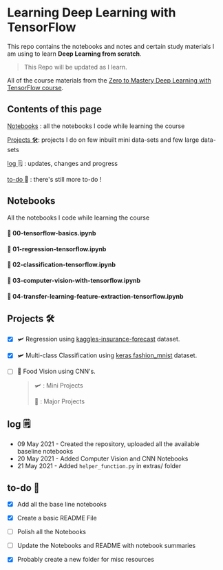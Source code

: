 # Learning Deep Learning with TensorFlow

This repo contains the notebooks and notes and certain study materials I am using to learn **Deep Learning from scratch**.

> This Repo will be updated as I learn.

All of the course materials from the [Zero to Mastery Deep Learning with TensorFlow course](https://dbourke.link/ZTMTFcourse).

## Contents of this page

[Notebooks](https://github.com/gauravreddy08/deep-learning-tensorflow/#notebooks) : all the notebooks I code while learning the course

[Projects 🛠](https://github.com/gauravreddy08/deep-learning-tensorflow/#projects-): projects I do on few inbuilt mini data-sets and few large data-sets

[log ](https://github.com/gauravreddy08/deep-learning-tensorflow/#log-spiral_notepad):spiral_notepad: : updates, changes and progress

[to-do ](https://github.com/gauravreddy08/deep-learning-tensorflow/#to-do-dart):dart: : there's still more to-do !

## Notebooks 

All the notebooks I code while learning the course

#### 📖 00-tensorflow-basics.ipynb

#### 📖 01-regression-tensorflow.ipynb

#### 📖 02-classification-tensorflow.ipynb

#### 📖 03-computer-vision-with-tensorflow.ipynb

#### 📖 04-transfer-learning-feature-extraction-tensorflow.ipynb

## Projects 🛠

- [x] 🛩️ Regression using [kaggles-insurance-forecast](https://www.kaggle.com/mirichoi0218/insurance) dataset.

- [x] 🛩️ Multi-class Classification using [keras fashion_mnist](https://www.tensorflow.org/tutorials/keras/classification) dataset.

- [ ] :rocket: Food Vision using CNN's.


  > 🛩️ : Mini Projects
  >
  > :rocket: : Major Projects

## log :spiral_notepad:

* 09 May 2021 - Created the repository, uploaded all the available baseline notebooks
* 20 May 2021 - Added Computer Vision and CNN Notebooks
* 21 May 2021 - Added `helper_function.py` in extras/ folder

## to-do :dart:

- [x] Add all the base line notebooks
- [x] Create a basic README File
- [ ] Polish all the Notebooks

- [ ] Update the Notebooks and README with notebook summaries
- [x] Probably create a new folder for misc resources

